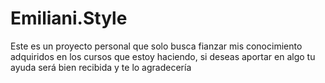 # Emiliani.Style
Este es un proyecto personal que solo busca fianzar mis conocimiento adquiridos en los cursos que estoy haciendo, si deseas aportar en algo tu ayuda será bien recibida y te lo agradecería
